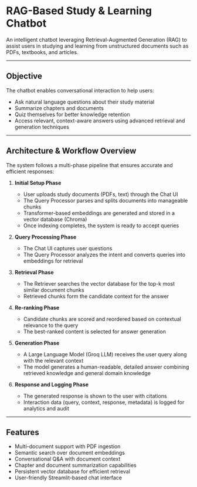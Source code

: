 # RAG-Based Study & Learning Chatbot

An intelligent chatbot leveraging Retrieval-Augmented Generation (RAG) to assist users in studying and learning from unstructured documents such as PDFs, textbooks, and articles.

---

## Objective

The chatbot enables conversational interaction to help users:
- Ask natural language questions about their study material  
- Summarize chapters and documents  
- Quiz themselves for better knowledge retention  
- Access relevant, context-aware answers using advanced retrieval and generation techniques

---

## Architecture & Workflow Overview

The system follows a multi-phase pipeline that ensures accurate and efficient responses:

1. **Initial Setup Phase**  
   - User uploads study documents (PDFs, text) through the Chat UI  
   - The Query Processor parses and splits documents into manageable chunks  
   - Transformer-based embeddings are generated and stored in a vector database (Chroma)  
   - Once indexing completes, the system is ready to accept queries

2. **Query Processing Phase**  
   - The Chat UI captures user questions  
   - The Query Processor analyzes the intent and converts queries into embeddings for retrieval

3. **Retrieval Phase**  
   - The Retriever searches the vector database for the top-k most similar document chunks  
   - Retrieved chunks form the candidate context for the answer

4. **Re-ranking Phase**  
   - Candidate chunks are scored and reordered based on contextual relevance to the query  
   - The best-ranked content is selected for answer generation

5. **Generation Phase**  
   - A Large Language Model (Groq LLM) receives the user query along with the relevant context  
   - The model generates a human-readable, detailed answer combining retrieved knowledge and general domain knowledge

6. **Response and Logging Phase**  
   - The generated response is shown to the user with citations  
   - Interaction data (query, context, response, metadata) is logged for analytics and audit

---

## Features

- Multi-document support with PDF ingestion  
- Semantic search over document embeddings  
- Conversational Q&A with document context  
- Chapter and document summarization capabilities  
- Persistent vector database for efficient retrieval  
- User-friendly Streamlit-based chat interface

